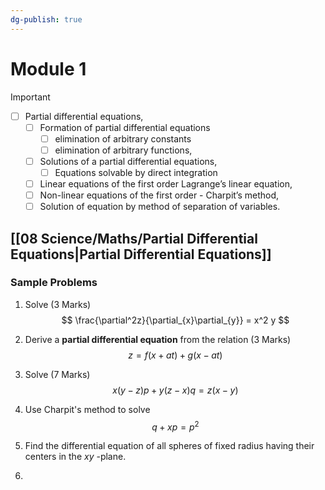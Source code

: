 ```yaml
---
dg-publish: true
---
```


# Module 1
> [!Important]
> - [ ] Partial differential equations,
> 	- [ ] Formation of partial differential equations 
> 		- [ ]  elimination of arbitrary constants
> 		- [ ] elimination of arbitrary functions, 
> 	- [ ] Solutions of a partial differential equations, 
> 		- [ ] Equations solvable by direct integration
> 	- [ ]  Linear equations of the first order Lagrange’s linear equation,
> 	- [ ] Non-linear equations of the first order - Charpit’s method,
> 	- [ ] Solution of equation by method of separation of variables.
## [[08 Science/Maths/Partial Differential Equations|Partial Differential Equations]]

### Sample Problems 

1. Solve (3 Marks)
$$
\frac{\partial^2z}{\partial_{x}\partial_{y}} = x^2 y
$$
2. Derive a **partial differential equation** from the relation (3 Marks)
$$
z = f(x + at) + g(x - at)
$$
3. Solve  (7 Marks)
$$
x(y-z)p + y(z -x )q = z(x-y)
$$

4. Use Charpit's method to solve 
$$
q+xp = p^2
$$
5. Find the differential equation of all spheres of fixed radius having their centers in the $xy$ -plane.
6. 